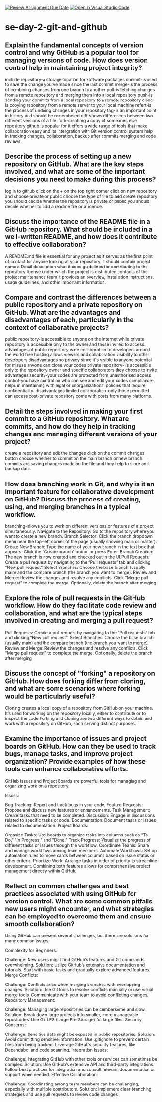 [![Review Assignment Due Date](https://classroom.github.com/assets/deadline-readme-button-22041afd0340ce965d47ae6ef1cefeee28c7c493a6346c4f15d667ab976d596c.svg)](https://classroom.github.com/a/8wgCKhpZ)
[![Open in Visual Studio Code](https://classroom.github.com/assets/open-in-vscode-2e0aaae1b6195c2367325f4f02e2d04e9abb55f0b24a779b69b11b9e10269abc.svg)](https://classroom.github.com/online_ide?assignment_repo_id=15591477&assignment_repo_type=AssignmentRepo)
# se-day-2-git-and-github
## Explain the fundamental concepts of version control and why GitHub is a popular tool for managing versions of code. How does version control help in maintaining project integrity?
include
repository-a storage location for software packages
commit-is used to save the change you've made since the last commit
merge-is the process of combining changes from one branch to another 
pull-is fetching changes from a remote repository and merging them into a local repository
push-is sending your commits from a local repository to a remote repository
clone-is copying repository from a remote server to your local machine
refert-is the process of undoing changes in your repository 
tag-is an important point in history and should be remembered 
diff-shows differences between two different versions of a file.
fork-creatimg a copy of someones else repository
github is popular for it offers a wide range of tools that make collaboration easy and its intergration with Git
version control system help in tracking changes, collaboration, backup after commits merging and code reviews.

## Describe the process of setting up a new repository on GitHub. What are the key steps involved, and what are some of the important decisions you need to make during this process?
log in to github
click on the + on the top right corner
click on new repository and choose private or public
choose the type of file to add 
create repository 
you should decide whether the repository is private or public
you should decide whether to add a readme file or a licence.

## Discuss the importance of the README file in a GitHub repository. What should be included in a well-written README, and how does it contribute to effective collaboration?
A README.md file is essential for any project as it serves as the first point of contact for anyone looking at your repository.
it should contain project name
a Detail description what it does
guidelines for contributing to the repository 
license under which the project is distributed
contacts of the project maintenance team
It provides an overview, installation instructions, usage guidelines, and other important information.

## Compare and contrast the differences between a public repository and a private repository on GitHub. What are the advantages and disadvantages of each, particularly in the context of collaborative projects?
public repository-is accessible to anyone on the Internet while private repository is accessible only to the owner and those invited to access.
advantages of public repository 
wide collaboration to developers around the world
free hosting allows viewers and collaboration 
visibility to other developers
disadvantages 
no privacy since it's visible to anyone 
potential for misuse anyone can clone your codes
private repository- is accessible only to the repository owner and specific collaborators they choose to invite
advantages 
security-your codes are protected from unauthorised access
control-you have control on who can see and edit your codes
compliance-helps in maintaining with legal or unorganizational policies that require
confidentiality.
disadvantages 
limited collaboration-only those permitted can access
cost-private repository come with costs from many platforms.

## Detail the steps involved in making your first commit to a GitHub repository. What are commits, and how do they help in tracking changes and managing different versions of your project?
create a repository and edit the changes
click on the commit changes button
choose whether to commit on the main branch or new branch.
commits are saving changes made on the file and they help to store and backup data.
## How does branching work in Git, and why is it an important feature for collaborative development on GitHub? Discuss the process of creating, using, and merging branches in a typical workflow.
branching-allows you to work on different versions or features of a project simultaneously. 
Navigate to the Repository: Go to the repository where you want to create a new branch.
Branch Selector: Click the branch dropdown menu near the top-left corner of the page (usually showing main or master).
Create New Branch:
Type the name of your new branch in the text box that appears.
Click the “Create branch” button or press Enter.
Branch Creation: The new branch is now created and checked out in the UI.Pull Requests: Create a pull request by navigating to the “Pull requests” tab and clicking “New pull request”.
Select Branches: Choose the base branch (usually main) and the compare branch (the branch you want to merge).
Review and Merge:
Review the changes and resolve any conflicts.
Click “Merge pull request” to complete the merge.
Optionally, delete the branch after merging
## Explore the role of pull requests in the GitHub workflow. How do they facilitate code review and collaboration, and what are the typical steps involved in creating and merging a pull request?
Pull Requests: Create a pull request by navigating to the “Pull requests” tab and clicking “New pull request”.
Select Branches: Choose the base branch (usually main) and the compare branch (the branch you want to merge).
Review and Merge:
Review the changes and resolve any conflicts.
Click “Merge pull request” to complete the merge.
Optionally, delete the branch after merging
## Discuss the concept of "forking" a repository on GitHub. How does forking differ from cloning, and what are some scenarios where forking would be particularly useful?
Cloning creates a local copy of a repository from GitHub on your machine. It’s used for working on the repository locally, either to contribute or to inspect the code
Forking and cloning are two different ways to obtain and work with a repository on GitHub, each serving distinct purposes. 
## Examine the importance of issues and project boards on GitHub. How can they be used to track bugs, manage tasks, and improve project organization? Provide examples of how these tools can enhance collaborative efforts.
GitHub Issues and Project Boards are powerful tools for managing and organizing work on a repository.

Issues:

Bug Tracking: Report and track bugs in your code.
Feature Requests: Propose and discuss new features or enhancements.
Task Management: Create tasks that need to be completed.
Discussion: Engage in discussions related to specific tasks or code.
Documentation: Document tasks or issues related to documentation.
Project Boards:

Organize Tasks: Use boards to organize tasks into columns such as "To Do," "In Progress," and "Done."
Track Progress: Visualize the progress of different tasks or issues through the workflow.
Coordinate Teams: Share and manage workflows among team members.
Automate Workflows: Set up automation rules to move cards between columns based on issue status or other criteria.
Prioritize Work: Arrange tasks in order of priority to streamline development.
Combining both features allows for comprehensive project management directly within GitHub.
## Reflect on common challenges and best practices associated with using GitHub for version control. What are some common pitfalls new users might encounter, and what strategies can be employed to overcome them and ensure smooth collaboration?
Using GitHub can present several challenges, but there are solutions for many common issues:

Complexity for Beginners:

Challenge: New users might find GitHub’s features and Git commands overwhelming.
Solution: Utilize GitHub’s extensive documentation and tutorials. Start with basic tasks and gradually explore advanced features.
Merge Conflicts:

Challenge: Conflicts arise when merging branches with overlapping changes.
Solution: Use Git tools to resolve conflicts manually or use visual merge tools. Communicate with your team to avoid conflicting changes.
Repository Management:

Challenge: Managing large repositories can be cumbersome and slow.
Solution: Break down large projects into smaller, more manageable repositories. Use Git LFS (Large File Storage) for large files.
Security Concerns:

Challenge: Sensitive data might be exposed in public repositories.
Solution: Avoid committing sensitive information. Use .gitignore to prevent certain files from being tracked. Leverage GitHub’s security features, like Dependabot and code scanning.
Integration Issues:

Challenge: Integrating GitHub with other tools or services can sometimes be complex.
Solution: Use GitHub’s extensive API and third-party integrations. Follow best practices for integration and consult relevant documentation or support when needed.
Effective Collaboration:

Challenge: Coordinating among team members can be challenging, especially with multiple contributors.
Solution: Implement clear branching strategies and use pull requests to review code changes.

